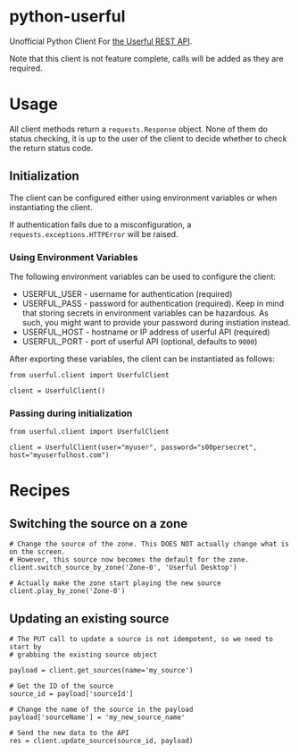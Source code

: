 # python-userful

Unofficial Python Client For [the Userful REST API](http://dev.userful.com/rest/#).

Note that this client is not feature complete, calls will be added as they are required.

# Usage

All client methods return a `requests.Response` object. None of them do status checking, it
is up to the user of the client to decide whether to check the return status code.

## Initialization

The client can be configured either using environment variables or when instantiating the client.

If authentication fails due to a misconfiguration, a `requests.exceptions.HTTPError` will be raised.

### Using Environment Variables

The following environment variables can be used to configure the client:

* USERFUL_USER - username for authentication (required)
* USERFUL_PASS - password for authentication (required). Keep in mind that storing secrets in environment
  variables can be hazardous. As such, you might want to provide your password during instiation instead.
* USERFUL_HOST - hostname or IP address of userful API (required)
* USERFUL_PORT - port of userful API (optional, defaults to `9000`)

After exporting these variables, the client can be instantiated as follows:

```
from userful.client import UserfulClient

client = UserfulClient()
```

### Passing during initialization
```
from userful.client import UserfulClient

client = UserfulClient(user="myuser", password="s00persecret", host="myuserfulhost.com")
```

# Recipes

## Switching the source on a zone
```
# Change the source of the zone. This DOES NOT actually change what is on the screen.
# However, this source now becomes the default for the zone.
client.switch_source_by_zone('Zone-0', 'Userful Desktop')

# Actually make the zone start playing the new source
client.play_by_zone('Zone-0')
```

## Updating an existing source
```
# The PUT call to update a source is not idempotent, so we need to start by
# grabbing the existing source object

payload = client.get_sources(name='my_source')

# Get the ID of the source
source_id = payload['sourceId']

# Change the name of the source in the payload
payload['sourceName'] = 'my_new_source_name'

# Send the new data to the API
res = client.update_source(source_id, payload)
```
